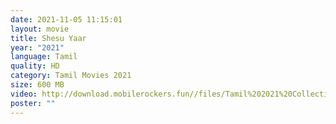 ```yaml
---
date: 2021-11-05 11:15:01
layout: movie
title: Shesu Yaar
year: "2021"
language: Tamil
quality: HD
category: Tamil Movies 2021
size: 600 MB
video: http://download.mobilerockers.fun//files/Tamil%202021%20Collection/Shesu%20Yaar%20(2021)/Shesu%20Yaar%20(2021)%20Full%20Movies/Shesu%20Yaar%20(2021)%20HDRip/Shesu%20Yaar%20(2021)%20HDRip%20Single%20Part.mp4http://download.mobilerockers.fun//files/Tamil%202021%20Collection/Raj%20Bahadur%20(2021)/Raj%20Bahadur%20(2021)%20Full%20Movies/Raj%20Bahadur%20(2021)%20HDRip/Raj%20Bahadur%20(2021)%20HDRip%20Single%20Part.mp4
poster: ""
---
```

